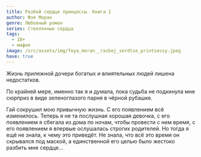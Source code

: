 ```yaml
---
title: Разбей сердце принцессы. Книга 1
author: Фэя Моран
genre: Любовный роман
series: Стеклянные сердца
tags:
  - 18+
  - мафия
image: /src/assets/img/feya_moran__razbej_serdtse_printsessy.jpeg
have: true
---
```

Жизнь прилежной дочери богатых и влиятельных людей лишена недостатков.

По крайней мере, именно так я и думала, пока судьба не подкинула мне сюрприз в виде зеленоглазого парня в чёрной рубашке.

Гай сокрушил мою привычную жизнь. С его появлением всё изменилось. Теперь я не та послушная хорошая девочка, с его появлением я сбегала из дома по ночам, чтобы провести с ним время, с его появлением я впервые ослушалась строгих родителей. Но тогда я ещё не знала, к чему это приведёт. Не знала, что всё это время он скрывался под маской, а единственной его целью было жестоко разбить мне сердце...

